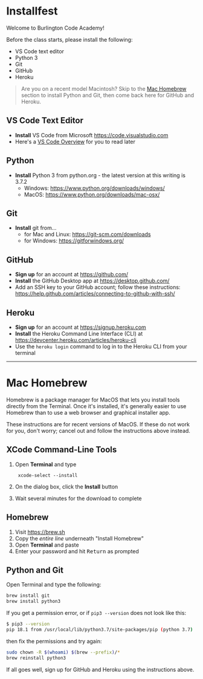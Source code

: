 # Installfest

Welcome to Burlington Code Academy!

Before the class starts, please install the following:

* VS Code text editor
* Python 3
* Git
* GitHub
* Heroku

> Are you on a recent model Macintosh? Skip to the [Mac Homebrew](#mac-homebrew) section to install Python and Git, then come back here for GitHub and Heroku.

## VS Code Text Editor

  * **Install** VS Code from Microsoft <https://code.visualstudio.com>
  * Here's a [VS Code Overview](https://medium.freecodecamp.org/an-overview-of-visual-studio-code-for-front-end-developers-49a4aa0771fb) for you to read later

## Python

* **Install** Python 3 from python.org - the latest version at this writing is 3.7.2
    * Windows: https://www.python.org/downloads/windows/
    * MacOS: https://www.python.org/downloads/mac-osx/

## Git

* **Install** git from...
  * for Mac and Linux: <https://git-scm.com/downloads>
  * for Windows: <https://gitforwindows.org/>

## GitHub

  * **Sign up** for an account at <https://github.com/>
  * **Install** the GitHub Desktop app at <https://desktop.github.com/>
  * Add an SSH key to your GitHub account; follow these instructions: <https://help.github.com/articles/connecting-to-github-with-ssh/>

## Heroku

  * **Sign up** for an account at <https://signup.heroku.com>
  * **Install** the Heroku Command Line Interface (CLI) at <https://devcenter.heroku.com/articles/heroku-cli>
  * Use the `heroku login` command to log in to the Heroku CLI from your terminal

---

# Mac Homebrew

Homebrew is a package manager for MacOS that lets you install tools directly from the Terminal. Once it's installed, it's generally easier to use Homebrew than to use a web browser and graphical installer app.

These instructions are for recent versions of MacOS. If these do not work for you, don't worry; cancel out and follow the instructions above instead.

## XCode Command-Line Tools

1. Open **Terminal** and type

        xcode-select --install
2. On the dialog box, click the **Install** button
3. Wait several minutes for the download to complete

## Homebrew

1. Visit https://brew.sh
2. Copy the *entire line* underneath "Install Homebrew"
3. Open **Terminal** and paste
4. Enter your password and hit <kbd>Return</kbd> as prompted

## Python and Git

Open Terminal and type the following:

```bash
brew install git
brew install python3
```

If you get a permission error, or if `pip3 --version` does not look like this:

```bash
$ pip3 --version
pip 18.1 from /usr/local/lib/python3.7/site-packages/pip (python 3.7)
```

then fix the permissions and try again:

```bash
sudo chown -R $(whoami) $(brew --prefix)/*
brew reinstall python3
```

If all goes well, sign up for GitHub and Heroku using the instructions above.
